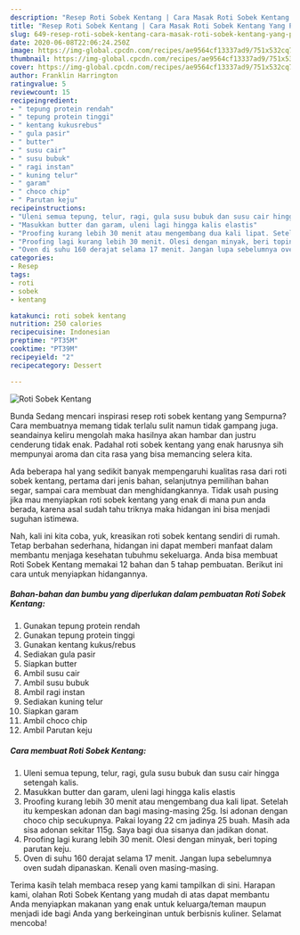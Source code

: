 ```yaml
---
description: "Resep Roti Sobek Kentang | Cara Masak Roti Sobek Kentang Yang Paling Enak"
title: "Resep Roti Sobek Kentang | Cara Masak Roti Sobek Kentang Yang Paling Enak"
slug: 649-resep-roti-sobek-kentang-cara-masak-roti-sobek-kentang-yang-paling-enak
date: 2020-06-08T22:06:24.250Z
image: https://img-global.cpcdn.com/recipes/ae9564cf13337ad9/751x532cq70/roti-sobek-kentang-foto-resep-utama.jpg
thumbnail: https://img-global.cpcdn.com/recipes/ae9564cf13337ad9/751x532cq70/roti-sobek-kentang-foto-resep-utama.jpg
cover: https://img-global.cpcdn.com/recipes/ae9564cf13337ad9/751x532cq70/roti-sobek-kentang-foto-resep-utama.jpg
author: Franklin Harrington
ratingvalue: 5
reviewcount: 15
recipeingredient:
- " tepung protein rendah"
- " tepung protein tinggi"
- " kentang kukusrebus"
- " gula pasir"
- " butter"
- " susu cair"
- " susu bubuk"
- " ragi instan"
- " kuning telur"
- " garam"
- " choco chip"
- " Parutan keju"
recipeinstructions:
- "Uleni semua tepung, telur, ragi, gula susu bubuk dan susu cair hingga setengah kalis."
- "Masukkan butter dan garam, uleni lagi hingga kalis elastis"
- "Proofing kurang lebih 30 menit atau mengembang dua kali lipat. Setelah itu kempeskan adonan dan bagi masing-masing 25g. Isi adonan dengan choco chip secukupnya. Pakai loyang 22 cm jadinya 25 buah. Masih ada sisa adonan sekitar 115g. Saya bagi dua sisanya dan jadikan donat."
- "Proofing lagi kurang lebih 30 menit. Olesi dengan minyak, beri toping parutan keju."
- "Oven di suhu 160 derajat selama 17 menit. Jangan lupa sebelumnya oven sudah dipanaskan. Kenali oven masing-masing."
categories:
- Resep
tags:
- roti
- sobek
- kentang

katakunci: roti sobek kentang 
nutrition: 250 calories
recipecuisine: Indonesian
preptime: "PT35M"
cooktime: "PT39M"
recipeyield: "2"
recipecategory: Dessert

---
```



![Roti Sobek Kentang](https://img-global.cpcdn.com/recipes/ae9564cf13337ad9/751x532cq70/roti-sobek-kentang-foto-resep-utama.jpg)

Bunda Sedang mencari inspirasi resep roti sobek kentang yang Sempurna? Cara membuatnya memang tidak terlalu sulit namun tidak gampang juga. seandainya keliru mengolah maka hasilnya akan hambar dan justru cenderung tidak enak. Padahal roti sobek kentang yang enak harusnya sih mempunyai aroma dan cita rasa yang bisa memancing selera kita.

Ada beberapa hal yang sedikit banyak mempengaruhi kualitas rasa dari roti sobek kentang, pertama dari jenis bahan, selanjutnya pemilihan bahan segar, sampai cara membuat dan menghidangkannya. Tidak usah pusing jika mau menyiapkan roti sobek kentang yang enak di mana pun anda berada, karena asal sudah tahu triknya maka hidangan ini bisa menjadi suguhan istimewa.




Nah, kali ini kita coba, yuk, kreasikan roti sobek kentang sendiri di rumah. Tetap berbahan sederhana, hidangan ini dapat memberi manfaat dalam membantu menjaga kesehatan tubuhmu sekeluarga. Anda bisa membuat Roti Sobek Kentang memakai 12 bahan dan 5 tahap pembuatan. Berikut ini cara untuk menyiapkan hidangannya.

<!--inarticleads1-->

##### Bahan-bahan dan bumbu yang diperlukan dalam pembuatan Roti Sobek Kentang:

1. Gunakan  tepung protein rendah
1. Gunakan  tepung protein tinggi
1. Gunakan  kentang kukus/rebus
1. Sediakan  gula pasir
1. Siapkan  butter
1. Ambil  susu cair
1. Ambil  susu bubuk
1. Ambil  ragi instan
1. Sediakan  kuning telur
1. Siapkan  garam
1. Ambil  choco chip
1. Ambil  Parutan keju




<!--inarticleads2-->

##### Cara membuat Roti Sobek Kentang:

1. Uleni semua tepung, telur, ragi, gula susu bubuk dan susu cair hingga setengah kalis.
1. Masukkan butter dan garam, uleni lagi hingga kalis elastis
1. Proofing kurang lebih 30 menit atau mengembang dua kali lipat. Setelah itu kempeskan adonan dan bagi masing-masing 25g. Isi adonan dengan choco chip secukupnya. Pakai loyang 22 cm jadinya 25 buah. Masih ada sisa adonan sekitar 115g. Saya bagi dua sisanya dan jadikan donat.
1. Proofing lagi kurang lebih 30 menit. Olesi dengan minyak, beri toping parutan keju.
1. Oven di suhu 160 derajat selama 17 menit. Jangan lupa sebelumnya oven sudah dipanaskan. Kenali oven masing-masing.




Terima kasih telah membaca resep yang kami tampilkan di sini. Harapan kami, olahan Roti Sobek Kentang yang mudah di atas dapat membantu Anda menyiapkan makanan yang enak untuk keluarga/teman maupun menjadi ide bagi Anda yang berkeinginan untuk berbisnis kuliner. Selamat mencoba!
